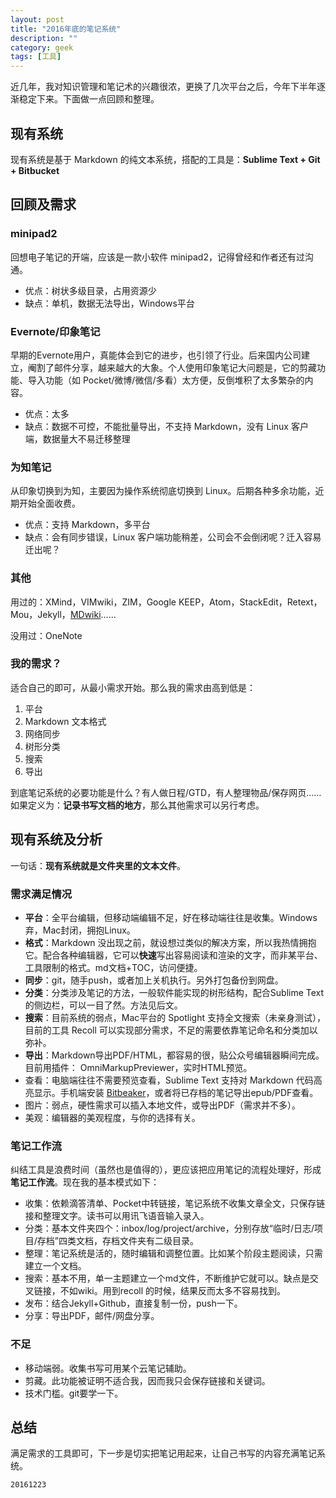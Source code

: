 ```yaml
---
layout: post
title: "2016年底的笔记系统"
description: ""
category: geek
tags: [工具]
---
```



近几年，我对知识管理和笔记术的兴趣很浓，更换了几次平台之后，今年下半年逐渐稳定下来。下面做一点回顾和整理。

## 现有系统

现有系统是基于 Markdown 的纯文本系统，搭配的工具是：**Sublime Text + Git + Bitbucket**

## 回顾及需求

### minipad2

回想电子笔记的开端，应该是一款小软件 minipad2，记得曾经和作者还有过沟通。

- 优点：树状多级目录，占用资源少
- 缺点：单机，数据无法导出，Windows平台

### Evernote/印象笔记

早期的Evernote用户，真能体会到它的进步，也引领了行业。后来国内公司建立，阉割了邮件分享，越来越大的大象。个人使用印象笔记大问题是，它的剪藏功能、导入功能（如 Pocket/微博/微信/多看）太方便，反倒堆积了太多繁杂的内容。

- 优点：太多
- 缺点：数据不可控，不能批量导出，不支持 Markdown，没有 Linux 客户端，数据量大不易迁移整理

### 为知笔记

从印象切换到为知，主要因为操作系统彻底切换到 Linux。后期各种多余功能，近期开始全面收费。

- 优点：支持 Markdown，多平台
- 缺点：会有同步错误，Linux 客户端功能稍差，公司会不会倒闭呢？迁入容易迁出呢？

### 其他

用过的：XMind，VIMwiki，ZIM，Google KEEP，Atom，StackEdit，Retext，Mou，Jekyll，[MDwiki](http://www.mdwiki.info/)……

没用过：OneNote

### 我的需求？

适合自己的即可，从最小需求开始。那么我的需求由高到低是：

1. 平台
2. Markdown 文本格式
3. 网络同步
4. 树形分类
5. 搜索
6. 导出

到底笔记系统的必要功能是什么？有人做日程/GTD，有人整理物品/保存网页……如果定义为：**记录书写文档的地方**，那么其他需求可以另行考虑。

## 现有系统及分析

一句话：**现有系统就是文件夹里的文本文件**。

### 需求满足情况

- **平台**：全平台编辑，但移动端编辑不足，好在移动端往往是收集。Windows弃，Mac封闭，拥抱Linux。
- **格式**：Markdown 没出现之前，就设想过类似的解决方案，所以我热情拥抱它。配合各种编辑器，它可以**快速**写出容易阅读和渲染的文字，而非某平台、工具限制的格式。md文档+TOC，访问便捷。
- **同步**：git，随手push，或者加上关机执行。另外打包备份到网盘。
- **分类**：分类涉及笔记的方法，一般软件能实现的树形结构，配合Sublime Text 的侧边栏，可以一目了然。方法见后文。
- **搜索**：目前系统的弱点，Mac平台的 Spotlight 支持全文搜索（未亲身测试），目前的工具 Recoll 可以实现部分需求，不足的需要依靠笔记命名和分类加以弥补。
- **导出**：Markdown导出PDF/HTML，都容易的很，贴公众号编辑器瞬间完成。目前用插件： OmniMarkupPreviewer，实时HTML预览。
- 查看：电脑端往往不需要预览查看，Sublime Text 支持对 Markdown 代码高亮显示。手机端安装 [Bitbeaker](https://play.google.com/store/apps/details?id=fi.iki.kuitsi.bitbeaker)，或者将已存档的笔记导出epub/PDF查看。
- 图片：弱点，硬性需求可以插入本地文件，或导出PDF（需求并不多）。
- 美观：编辑器的美观程度，与你的选择有关。

### 笔记工作流

纠结工具是浪费时间（虽然也是值得的），更应该把应用笔记的流程处理好，形成**笔记工作流**。现在我的基本模式如下：

- 收集：依赖滴答清单、Pocket中转链接，笔记系统不收集文章全文，只保存链接和整理文字。读书可以用讯飞语音输入录入。
- 分类：基本文件夹四个：inbox/log/project/archive，分别存放“临时/日志/项目/存档”四类文档，存档文件夹有二级目录。
- 整理：笔记系统是活的，随时编辑和调整位置。比如某个阶段主题阅读，只需建立一个文档。
- 搜索：基本不用，单一主题建立一个md文件，不断维护它就可以。缺点是交叉链接，不如wiki。用到recoll 的时候，结果反而太多不容易找到。
- 发布：结合Jekyll+Github，直接复制一份，push一下。
- 分享：导出PDF，邮件/网盘分享。

### 不足

- 移动端弱。收集书写可用某个云笔记辅助。
- 剪藏。此功能被证明不适合我，因而我只会保存链接和关键词。
- 技术门槛。git要学一下。

## 总结

满足需求的工具即可，下一步是切实把笔记用起来，让自己书写的内容充满笔记系统。

`20161223`
